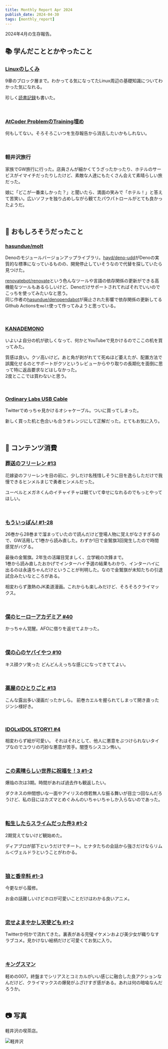```yaml
---
title: Monthly Report Apr 2024
publish_date: 2024-04-30
tags: [monthly_report]
---
```


2024年4月の生存報告。

## 📚 学んだこととかやったこと

### [Linuxのしくみ](https://amzn.to/49bdRub)

9章のブロック層まで。わかってる気になってたLinux周辺の基礎知識についてわかった気になれる。

珍しく[読書記録](/posts/2024-04-27_the_mechanics_of_linux.md)も書いた。

<br />

### [AtCoder ProblemのTraining埋め](https://kenkoooo.com/atcoder/#/training/Boot%20camp%20for%20Beginners)

何もしてない。そろそろこいつを生存報告から消去したいかもしれない。

<br />

### 軽井沢旅行

家族でGW旅行に行った。店員さんが細かくてうざったかったり、ホテルのサービスがイマイチだったりしたけど、素敵な人達にもたくさん会えて素晴らしい旅だった。

娘に「どこが一番楽しかった？」と聞いたら、満面の笑みで「ホテル！」と答えて苦笑い。広いソファを独り占めしながら観てたパウパトロールがとても良かったようだ。

<br />

## 🧐 おもしろそうだったこと

### [hasundue/molt](https://github.com/hasundue/molt)

Denoのモジュールバージョンアップライブラリ。[hayd/deno-udd](https://github.com/hayd/deno-udd)がDenoの実質的な標準になっているものの、開発停止していそうなので代替を探していたら見つけた。

[renovatebot/renovate](https://github.com/renovatebot/renovate)という色んなツールや言語の依存関係の更新ができる高機能なツールもあるらしいけど、Denoだけサポートされてればそれでいいのでこっちを使ってみたいなと思う。  
同じ作者の[hasundue/denopendabot](https://github.com/hasundue/denopendabot)が廃止された影響で依存関係の更新してるGithub Actionsを`molt`使って作ってみようと思っている。

<br />

### [KANADEMONO](https://kanademono.design)

いよいよ自分の机が欲しくなって、何かとYouTubeで見かけるのでここの机を買ってみた。

質感は良い。クソ高いけど。あと角が剥がれてて死ぬほど萎えたが、配置方法で誤魔化せるのとサポートがクソというレビューからやり取りの長期化を面倒に思って特に返品要求などはしなかった。  
2度とここでは買わないと思う。

<br />

### [Ordinary Labs USB Cable](https://ordinarylabs.com/products/ordinary-labs-usb-a-to-c-cable?variant=41085041410127)

Twitterでめっちゃ見かけるオシャケーブル。ついに買ってしまった。

新しく買った机と色合いも合うオレンジにして正解だった。とてもお気に入り。

<br />

## 👾 コンテンツ消費

### [葬送のフリーレン #13](https://amzn.to/4477VBo)

花嫁姿のフリーレンを目の前に、少しだけ名残惜しそうに目を逸らしただけで我慢できるヒンメルまじで勇者ヒンメルだった。

ユーベルとメガネくんのイチャイチャは観ていて幸せになれるのでもっとやってほしい。

<br />

### [もういっぽん! #1-28](https://amzn.to/3vYst2n)

26巻から28巻まで溜まっていたので読んだけど登場人物に覚えがなさすぎるので、GW活用して1巻から読み直した。わずか1日で金鷲旗3回発生したので時間感覚がバグる。

最後の金鷲旗。2年生の活躍目覚ましく、立学戦の次鋒まで。  
1巻から読み直したおかげでインターハイ予選の結果もわかり、インターハイに出るのは永遠ちゃんだけということが判明した。なので金鷲旗が未知たちの引退試合みたいなところがある。

相変わらず激熱のJK柔道漫画。これからも楽しみだけど、そろそろクライマックス。

<br />

### [僕のヒーローアカデミア #40](https://amzn.to/3UqEDu1)

かっちゃん覚醒。AFOに借りを返せてよかった。

<br />

### [僕の心のヤバイやつ #10](https://amzn.to/3UtNCeh)

キス顔クソ笑った どんどんえっちな感じになってきててよい。

<br />

### [薬屋のひとりごと #13](https://amzn.to/3Urt9Xk)

こんな露出多い漫画だったかしら。 前巻カエルを握られてしまって開き直ったジンシ様好き。

<br />

### [IDOLxIDOL STORY! #4](https://amzn.to/3xHTebU)

相変わらず絵が可愛い。 それはそれとして、他人に悪意をぶつけられないタイプなのでユウリの巧妙な悪意が苦手。闇堕ちシスコン怖い。

<br />

### [この素晴らしい世界に祝福を！3 #1-2](https://annict.com/works/8781)

爆焔の次は3期。時間があれば過去作も観返したい。

ダクネスの仲間想いな一面やアイリスの傍若無人な振る舞いが目立つ回なんだろうけど、私の目にはカズマとめぐみんのいちゃいちゃしか入らないのであった。

<br />

### [転生したらスライムだった件3 #1-2](https://annict.com/works/10176)

2期覚えてないけど観始めた。

ディアブロが部下というだけでチート。ヒナタたちの会話から強さだけならリムル＜ヴェルドラということがわかる。

<br />

### [狼と香辛料 #1-3](https://annict.com/works/346)

今更ながら履修。

お金の話難しいけどホロが可愛いことだけはわかる良いアニメ。

<br />

### [恋せよまやかし天使ども #1-2](https://amzn.to/3xR4KS6)

Twitterか何かで流れてきた。裏表がある完璧イケメンおよび美少女が織りなすラブコメ。見かけない絵柄だけど可愛くてお気に入り。

<br />

### [キングスマン](https://filmarks.com/movies/59360)

軽めの007。終盤までシリアスとコミカルがいい感じに融合した良アクションなんだけど、クライマックスの爆発がふざけすぎ感がある。あれは何の暗喩なんだろうか。

<br />

## 📷 写真

軽井沢の喫茶店。

![軽井沢](https://d3toh8on7lf5va.cloudfront.net/karuizawaa.jpg)
